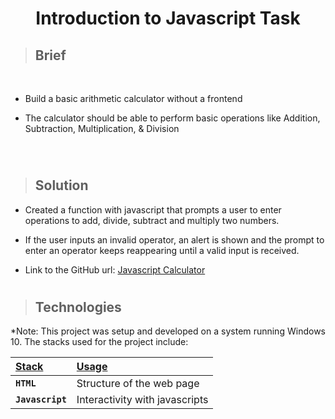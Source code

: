 <div align=center>
<h1>Introduction to Javascript Task</h1>
</div>


>## Brief

    
<br>

- Build a basic arithmetic calculator without a frontend

- The calculator should be able to perform basic operations like Addition, Subtraction, Multiplication, & Division

<br>


#

>## Solution

- Created a function with javascript that prompts a user to enter operations to add, divide, subtract and multiply two numbers.

- If the user inputs an invalid operator, an alert is shown and the prompt to enter an operator keeps reappearing until a valid input is received.

- Link to the GitHub url: [Javascript Calculator](https://github.com/pauline-banye/js-calc)


#
> ## Technologies

<p align="justify">
*Note: This project was setup and developed on a system running Windows 10. The stacks used for the project include:
</p>

| <b><u>Stack</u></b>          | <b><u>Usage</u></b>   |
| :--------------------------- | :-------------------- |
| **`HTML`**             | Structure of the web page |
| **`Javascript`**               | Interactivity with javascripts  |